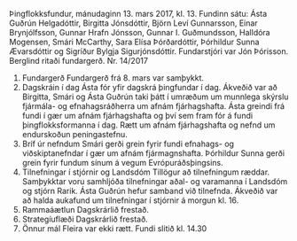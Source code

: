 Þingflokksfundur, mánudaginn 13. mars 2017, kl. 13.
Fundinn sátu: Ásta Guðrún Helgadóttir, Birgitta Jónsdóttir, Björn Leví Gunnarsson, Einar
Brynjólfsson, Gunnar Hrafn Jónsson, Gunnar I. Guðmundsson, Halldóra Mogensen, Smári
McCarthy, Sara Elísa Þórðardóttir, Þórhildur Sunna Ævarsdóttir og Sigríður Bylgja
Sigurjónsdóttir. Fundarstjóri var Jón Þórisson. Berglind ritaði fundargerð.
Nr. 14/2017
1. Fundargerð
Fundargerð frá 8. mars var samþykkt.
2. Dagskráin í dag
Ásta fór yfir dagskrá þingfundar í dag. Ákveðið var að Birgitta, Smári og Ásta Guðrún taki þátt í
umræðum um munnlega skýrslu fjármála- og efnahagsráðherra um afnám fjárhagshafta. Ásta
greindi frá fundi í gær um afnám fjárhagshafta og því sem fram fór á fundi þingflokksformanna í
dag. Rætt um afnám fjárhagshafta og nefnd um endurskoðun peningastefnu.
3. Bríf úr nefndum
Smári gerði grein fyrir fundi efnahags- og viðskiptanefndar í gær um afnám fjármagnshafta.
Þórhildur Sunna gerði grein fyrir fundum sínum á vegum Evrópuráðsþingsins.
4. Tilnefningar í stjórnir og Landsdóm
Tillögur að tilnefningum ræddar. Samþykktar voru samhljóða tilnefningar aðal- og varamanna í
Landsdóm og stjórn Rarik. Ásta Guðrún hefur samband við tilnefnda. Ákveðið var að halda
aukafund um tilnefningar í stjórnir á morgun kl. 16.
5. Rammaáætlun
Dagskrárlið frestað.
6. Strategíuflæði
Dagskrárlið frestað.
7. Önnur mál
Fleira var ekki rætt.
Fundi slitið kl. 14.30

